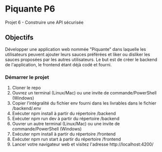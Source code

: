 # Piquante P6

Projet 6 - Construire une API sécurisée 

## Objectifs

Développer une application web nommée "Piquante" dans laquelle les utilisateurs peuvent ajouter leurs sauces préférées et liker ou disliker les sauces proposées par les autres utilisateurs. Le but est de créer le backend de l'application, le frontend étant déjà codé et fourni.

### Démarrer le projet

1. Cloner le repo
2. Ouvrez un terminal (Linux/Mac) ou une invite de commande/PowerShell
(Windows)
3. Copier l'intégralité du fichier env fourni dans les livrables dans le fichier /backend/.env 
4. Exécuter npm install à partir du répertoire /backend
5. Exécuter npm run dev à partir du répertoire /backend 
6. Ouvrer un autre terminal (Linux/Mac) ou une invite de commande/PowerShell
(Windows)
7. Exécuter npm install à partir du répertoire /frontend
8. Exécuter npm run start à partir du répertoire /frontend
9. Lancer votre navigateur web et visitez l'adresse http://localhost:4200/


